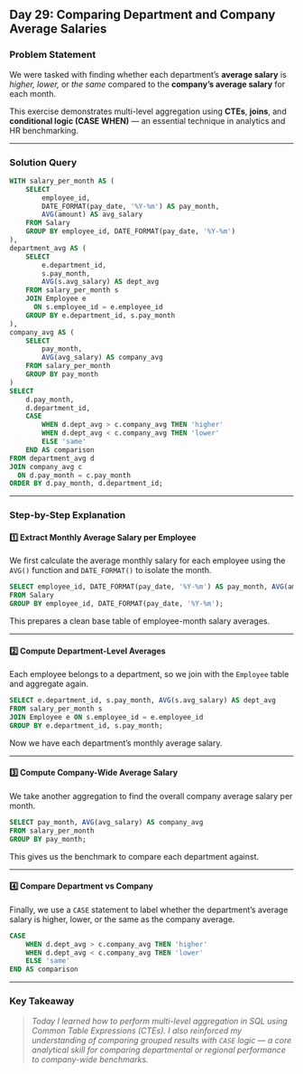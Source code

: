 ##  Day 29: Comparing Department and Company Average Salaries

###  **Problem Statement**
We were tasked with finding whether each department’s **average salary** is *higher, lower,* or *the same* compared to the **company’s average salary** for each month.

This exercise demonstrates multi-level aggregation using **CTEs**, **joins**, and **conditional logic (CASE WHEN)** — an essential technique in analytics and HR benchmarking.

---

###  **Solution Query**
```sql
WITH salary_per_month AS (
    SELECT
        employee_id,
        DATE_FORMAT(pay_date, '%Y-%m') AS pay_month,
        AVG(amount) AS avg_salary
    FROM Salary
    GROUP BY employee_id, DATE_FORMAT(pay_date, '%Y-%m')
),
department_avg AS (
    SELECT
        e.department_id,
        s.pay_month,
        AVG(s.avg_salary) AS dept_avg
    FROM salary_per_month s
    JOIN Employee e
      ON s.employee_id = e.employee_id
    GROUP BY e.department_id, s.pay_month
),
company_avg AS (
    SELECT
        pay_month,
        AVG(avg_salary) AS company_avg
    FROM salary_per_month
    GROUP BY pay_month
)
SELECT
    d.pay_month,
    d.department_id,
    CASE
        WHEN d.dept_avg > c.company_avg THEN 'higher'
        WHEN d.dept_avg < c.company_avg THEN 'lower'
        ELSE 'same'
    END AS comparison
FROM department_avg d
JOIN company_avg c
  ON d.pay_month = c.pay_month
ORDER BY d.pay_month, d.department_id;
```

---

###  **Step-by-Step Explanation**

#### **1️⃣ Extract Monthly Average Salary per Employee**
We first calculate the average monthly salary for each employee using the `AVG()` function and `DATE_FORMAT()` to isolate the month.
```sql
SELECT employee_id, DATE_FORMAT(pay_date, '%Y-%m') AS pay_month, AVG(amount) AS avg_salary
FROM Salary
GROUP BY employee_id, DATE_FORMAT(pay_date, '%Y-%m');
```
This prepares a clean base table of employee-month salary averages.

---

#### **2️⃣ Compute Department-Level Averages**
Each employee belongs to a department, so we join with the `Employee` table and aggregate again.
```sql
SELECT e.department_id, s.pay_month, AVG(s.avg_salary) AS dept_avg
FROM salary_per_month s
JOIN Employee e ON s.employee_id = e.employee_id
GROUP BY e.department_id, s.pay_month;
```
Now we have each department’s monthly average salary.

---

#### **3️⃣ Compute Company-Wide Average Salary**
We take another aggregation to find the overall company average salary per month.
```sql
SELECT pay_month, AVG(avg_salary) AS company_avg
FROM salary_per_month
GROUP BY pay_month;
```
This gives us the benchmark to compare each department against.

---

#### **4️⃣ Compare Department vs Company**
Finally, we use a `CASE` statement to label whether the department’s average salary is higher, lower, or the same as the company average.
```sql
CASE
    WHEN d.dept_avg > c.company_avg THEN 'higher'
    WHEN d.dept_avg < c.company_avg THEN 'lower'
    ELSE 'same'
END AS comparison
```

---

### **Key Takeaway**
> *Today I learned how to perform multi-level aggregation in SQL using Common Table Expressions (CTEs). I also reinforced my understanding of comparing grouped results with `CASE` logic — a core analytical skill for comparing departmental or regional performance to company-wide benchmarks.*

